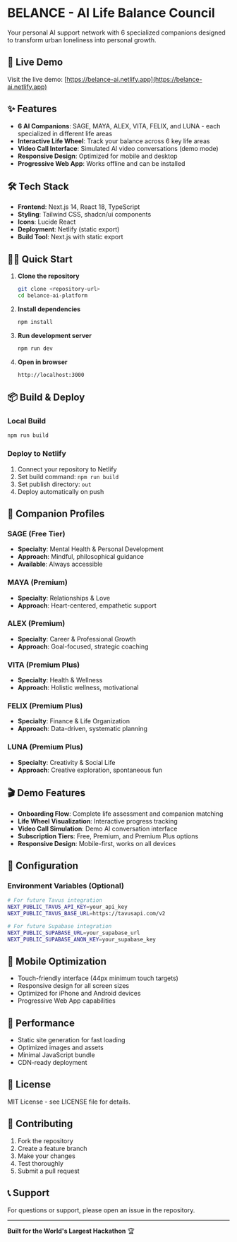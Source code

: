 # BELANCE - AI Life Balance Council

Your personal AI support network with 6 specialized companions designed to transform urban loneliness into personal growth.

## 🚀 Live Demo

Visit the live demo: [https://belance-ai.netlify.app](https://belance-ai.netlify.app)

## ✨ Features

- **6 AI Companions**: SAGE, MAYA, ALEX, VITA, FELIX, and LUNA - each specialized in different life areas
- **Interactive Life Wheel**: Track your balance across 6 key life areas
- **Video Call Interface**: Simulated AI video conversations (demo mode)
- **Responsive Design**: Optimized for mobile and desktop
- **Progressive Web App**: Works offline and can be installed

## 🛠 Tech Stack

- **Frontend**: Next.js 14, React 18, TypeScript
- **Styling**: Tailwind CSS, shadcn/ui components
- **Icons**: Lucide React
- **Deployment**: Netlify (static export)
- **Build Tool**: Next.js with static export

## 🏃‍♂️ Quick Start

1. **Clone the repository**
   ```bash
   git clone <repository-url>
   cd belance-ai-platform
   ```

2. **Install dependencies**
   ```bash
   npm install
   ```

3. **Run development server**
   ```bash
   npm run dev
   ```

4. **Open in browser**
   ```
   http://localhost:3000
   ```

## 📦 Build & Deploy

### Local Build
```bash
npm run build
```

### Deploy to Netlify
1. Connect your repository to Netlify
2. Set build command: `npm run build`
3. Set publish directory: `out`
4. Deploy automatically on push

## 🎯 Companion Profiles

### SAGE (Free Tier)
- **Specialty**: Mental Health & Personal Development
- **Approach**: Mindful, philosophical guidance
- **Available**: Always accessible

### MAYA (Premium)
- **Specialty**: Relationships & Love
- **Approach**: Heart-centered, empathetic support

### ALEX (Premium)
- **Specialty**: Career & Professional Growth
- **Approach**: Goal-focused, strategic coaching

### VITA (Premium Plus)
- **Specialty**: Health & Wellness
- **Approach**: Holistic wellness, motivational

### FELIX (Premium Plus)
- **Specialty**: Finance & Life Organization
- **Approach**: Data-driven, systematic planning

### LUNA (Premium Plus)
- **Specialty**: Creativity & Social Life
- **Approach**: Creative exploration, spontaneous fun

## 🎬 Demo Features

- **Onboarding Flow**: Complete life assessment and companion matching
- **Life Wheel Visualization**: Interactive progress tracking
- **Video Call Simulation**: Demo AI conversation interface
- **Subscription Tiers**: Free, Premium, and Premium Plus options
- **Responsive Design**: Mobile-first, works on all devices

## 🔧 Configuration

### Environment Variables (Optional)
```bash
# For future Tavus integration
NEXT_PUBLIC_TAVUS_API_KEY=your_api_key
NEXT_PUBLIC_TAVUS_BASE_URL=https://tavusapi.com/v2

# For future Supabase integration
NEXT_PUBLIC_SUPABASE_URL=your_supabase_url
NEXT_PUBLIC_SUPABASE_ANON_KEY=your_supabase_key
```

## 📱 Mobile Optimization

- Touch-friendly interface (44px minimum touch targets)
- Responsive design for all screen sizes
- Optimized for iPhone and Android devices
- Progressive Web App capabilities

## 🚀 Performance

- Static site generation for fast loading
- Optimized images and assets
- Minimal JavaScript bundle
- CDN-ready deployment

## 📄 License

MIT License - see LICENSE file for details.

## 🤝 Contributing

1. Fork the repository
2. Create a feature branch
3. Make your changes
4. Test thoroughly
5. Submit a pull request

## 📞 Support

For questions or support, please open an issue in the repository.

---

**Built for the World's Largest Hackathon** 🏆
